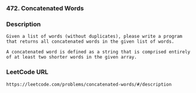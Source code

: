 ### 472. Concatenated Words

### Description 
	Given a list of words (without duplicates), please write a program that returns all concatenated words in the given list of words.

	A concatenated word is defined as a string that is comprised entirely of at least two shorter words in the given array.

### LeetCode URL 
	https://leetcode.com/problems/concatenated-words/#/description